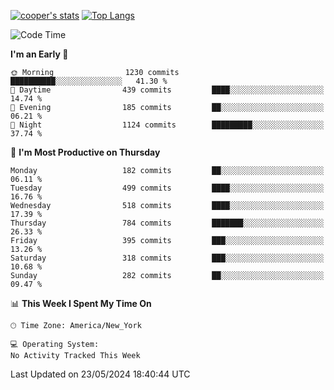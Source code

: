 [![cooper's stats](https://github-readme-stats-l2ak-km2n59e3j-coopjzs-projects.vercel.app/api?username=coopjz&count_private=true)](https://github.com/coopjz/github-readme-stats)
[![Top Langs](https://github-readme-stats-l2ak-km2n59e3j-coopjzs-projects.vercel.app/api/top-langs/?username=coopjz&count_private=true&langs_count=8&layout=compact&&hide=C)](https://github.com/coopjz/github-readme-stats)
<!--START_SECTION:waka-->
![Code Time](http://img.shields.io/badge/Code%20Time-36%20hrs%2016%20mins-blue)

**I'm an Early 🐤** 

```text
🌞 Morning                1230 commits        ██████████░░░░░░░░░░░░░░░   41.30 % 
🌆 Daytime                439 commits         ████░░░░░░░░░░░░░░░░░░░░░   14.74 % 
🌃 Evening                185 commits         ██░░░░░░░░░░░░░░░░░░░░░░░   06.21 % 
🌙 Night                  1124 commits        █████████░░░░░░░░░░░░░░░░   37.74 % 
```
📅 **I'm Most Productive on Thursday** 

```text
Monday                   182 commits         ██░░░░░░░░░░░░░░░░░░░░░░░   06.11 % 
Tuesday                  499 commits         ████░░░░░░░░░░░░░░░░░░░░░   16.76 % 
Wednesday                518 commits         ████░░░░░░░░░░░░░░░░░░░░░   17.39 % 
Thursday                 784 commits         ███████░░░░░░░░░░░░░░░░░░   26.33 % 
Friday                   395 commits         ███░░░░░░░░░░░░░░░░░░░░░░   13.26 % 
Saturday                 318 commits         ███░░░░░░░░░░░░░░░░░░░░░░   10.68 % 
Sunday                   282 commits         ██░░░░░░░░░░░░░░░░░░░░░░░   09.47 % 
```


📊 **This Week I Spent My Time On** 

```text
🕑︎ Time Zone: America/New_York

💻 Operating System: 
No Activity Tracked This Week
```


 Last Updated on 23/05/2024 18:40:44 UTC
<!--END_SECTION:waka-->
